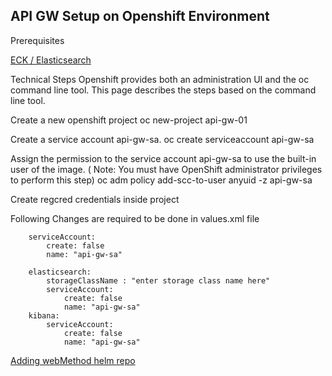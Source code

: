 ## API GW Setup on Openshift Environment 

Prerequisites

 [ECK / Elasticsearch](https://github.com/ibmmi/webmethods-helm-charts/blob/main/apigateway/helm/README.md#prerequisites)

Technical Steps
    Openshift provides both an administration UI and the oc command line tool. This page describes the steps based on the
    command line tool.

Create a new openshift project
        oc new-project api-gw-01

Create a service account api-gw-sa.
        oc create serviceaccount api-gw-sa 

Assign the permission to the service account api-gw-sa to use the built-in user of the image. ( Note: You must have OpenShift administrator privileges to perform this step)
        oc adm policy add-scc-to-user anyuid -z api-gw-sa

Create regcred credentials inside project

Following Changes are required to be done in values.xml file
        
        serviceAccount:
            create: false
            name: "api-gw-sa"

        elasticsearch:
            storageClassName : "enter storage class name here"
            serviceAccount:
                create: false
                name: "api-gw-sa"
        kibana:
            serviceAccount:
                create: false
                name: "api-gw-sa"

 [Adding webMethod helm repo ](https://github.com/ibmmi/webmethods-helm-charts/blob/main/README.md#helm-chart-repository-for-ibm-webmethods-products-and-components)

